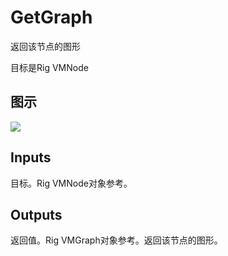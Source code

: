 # GetGraph

返回该节点的图形

目标是Rig VMNode

## 图示

![]($-20221218-20445795.png)

## Inputs

目标。Rig VMNode对象参考。  

## Outputs

返回值。Rig VMGraph对象参考。返回该节点的图形。
